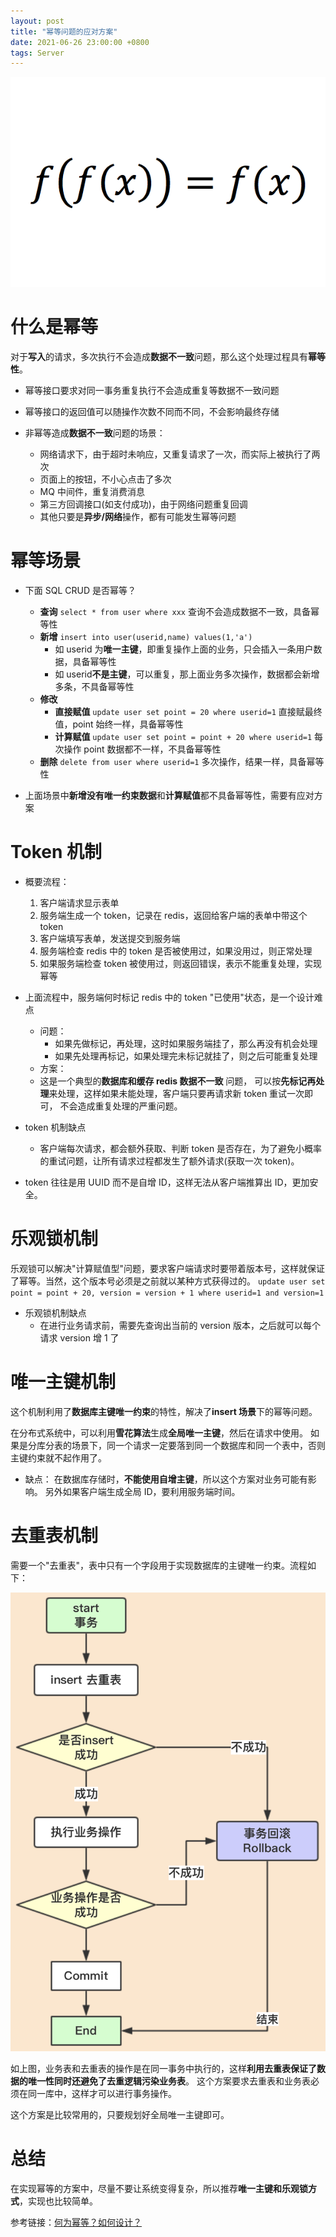 ```yaml
---
layout: post
title: "幂等问题的应对方案"
date: 2021-06-26 23:00:00 +0800
tags: Server
---
```


![Idempotnent](/assets/images/2021-06-26-Idempotent_1.png)

# 什么是幂等

对于**写入**的请求，多次执行不会造成**数据不一致**问题，那么这个处理过程具有**幂等性**。

- 幂等接口要求对同一事务重复执行不会造成重复等数据不一致问题
- 幂等接口的返回值可以随操作次数不同而不同，不会影响最终存储

- 非幂等造成**数据不一致**问题的场景：
  - 网络请求下，由于超时未响应，又重复请求了一次，而实际上被执行了两次
  - 页面上的按钮，不小心点击了多次
  - MQ 中间件，重复消费消息
  - 第三方回调接口(如支付成功)，由于网络问题重复回调
  - 其他只要是**异步/网络**操作，都有可能发生幂等问题

# 幂等场景

- 下面 SQL CRUD 是否幂等？

  - **查询** `select * from user where xxx`
    查询不会造成数据不一致，具备幂等性
  - **新增** `insert into user(userid,name) values(1,'a')`
    - 如 userid 为**唯一主键**，即重复操作上面的业务，只会插入一条用户数据，具备幂等性
    - 如 userid**不是主键**，可以重复，那上面业务多次操作，数据都会新增多条，不具备幂等性
  - **修改**
    - **直接赋值** `update user set point = 20 where userid=1`
      直接赋最终值，point 始终一样，具备幂等性
    - **计算赋值** `update user set point = point + 20 where userid=1`
      每次操作 point 数据都不一样，不具备幂等性
  - **删除** `delete from user where userid=1`
    多次操作，结果一样，具备幂等性

- 上面场景中**新增没有唯一约束数据**和**计算赋值**都不具备幂等性，需要有应对方案

# Token 机制

- 概要流程：

  1. 客户端请求显示表单
  2. 服务端生成一个 token，记录在 redis，返回给客户端的表单中带这个 token
  3. 客户端填写表单，发送提交到服务端
  4. 服务端检查 redis 中的 token 是否被使用过，如果没用过，则正常处理
  5. 如果服务端检查 token 被使用过，则返回错误，表示不能重复处理，实现幂等

- 上面流程中，服务端何时标记 redis 中的 token "已使用"状态，是一个设计难点

  - 问题：
    - 如果先做标记，再处理，这时如果服务端挂了，那么再没有机会处理
    - 如果先处理再标记，如果处理完未标记就挂了，则之后可能重复处理
  - 方案：
  - 这是一个典型的**数据库和缓存 redis 数据不一致** 问题，
    可以按**先标记再处理**来处理，这样如果未能处理，客户端只要再请求新 token 重试一次即可，
    不会造成重复处理的严重问题。

- token 机制缺点

  - 客户端每次请求，都会额外获取、判断 token 是否存在，为了避免小概率的重试问题，让所有请求过程都发生了额外请求(获取一次 token)。

- token 往往是用 UUID 而不是自增 ID，这样无法从客户端推算出 ID，更加安全。

# 乐观锁机制

乐观锁可以解决"计算赋值型"问题，要求客户端请求时要带着版本号，这样就保证了幂等。当然，这个版本号必须是之前就以某种方式获得过的。
`update user set point = point + 20, version = version + 1 where userid=1 and version=1`

- 乐观锁机制缺点
  - 在进行业务请求前，需要先查询出当前的 version 版本，之后就可以每个请求 version 增 1 了

# 唯一主键机制

这个机制利用了**数据库主键唯一约束**的特性，解决了**insert 场景**下的幂等问题。

在分布式系统中，可以利用**雪花算法**生成**全局唯一主键**，然后在请求中使用。
如果是分库分表的场景下，同一个请求一定要落到同一个数据库和同一个表中，否则主键约束就不起作用了。

- 缺点：
  在数据库存储时，**不能使用自增主键**，所以这个方案对业务可能有影响。
  另外如果客户端生成全局 ID，要利用服务端时间。

# 去重表机制

需要一个"去重表"，表中只有一个字段用于实现数据库的主键唯一约束。流程如下：

![Idempotnent](/assets/images/2021-06-26-Idempotent_2.png)

如上图，业务表和去重表的操作是在同一事务中执行的，这样**利用去重表保证了数据的唯一性同时还避免了去重逻辑污染业务表**。
这个方案要求去重表和业务表必须在同一库中，这样才可以进行事务操作。

这个方案是比较常用的，只要规划好全局唯一主键即可。

# 总结

在实现幂等的方案中，尽量不要让系统变得复杂，所以推荐**唯一主键和乐观锁方式**，实现也比较简单。

参考链接：[何为幂等？如何设计？](https://www.toutiao.com/i6709680834904850958/?timestamp=1624511722&app=news_article_lite&use_new_style=1&req_id=20210624131522010135168228123853B0&share_token=08c0877d-4314-468b-90bf-5b8e78382b00&group_id=6709680834904850958&wid=1624511752402)
